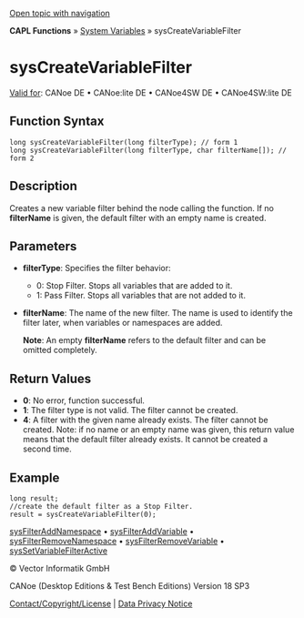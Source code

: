 [Open topic with navigation](../../../../../CANoeDEFamily.htm#Topics/CAPLFunctions/SystemVariables/Functions/CAPLfunctionSysCreateVariableFilter.md)

**CAPL Functions** » [System Variables](../CAPLfunctionsSystemVariablesOverview.md) » sysCreateVariableFilter

# sysCreateVariableFilter

[Valid for](../../../Shared/FeatureAvailability.md): CANoe DE • CANoe:lite DE • CANoe4SW DE • CANoe4SW:lite DE

## Function Syntax

```plaintext
long sysCreateVariableFilter(long filterType); // form 1
long sysCreateVariableFilter(long filterType, char filterName[]); // form 2
```

## Description

Creates a new variable filter behind the node calling the function. If no **filterName** is given, the default filter with an empty name is created.

## Parameters

- **filterType**: Specifies the filter behavior:
  - 0: Stop Filter. Stops all variables that are added to it.
  - 1: Pass Filter. Stops all variables that are not added to it.

- **filterName**: The name of the new filter. The name is used to identify the filter later, when variables or namespaces are added.

  **Note**: An empty **filterName** refers to the default filter and can be omitted completely.

## Return Values

- **0**: No error, function successful.
- **1**: The filter type is not valid. The filter cannot be created.
- **4**: A filter with the given name already exists. The filter cannot be created. Note: if no name or an empty name was given, this return value means that the default filter already exists. It cannot be created a second time.

## Example

```plaintext
long result;
//create the default filter as a Stop Filter.
result = sysCreateVariableFilter(0);
```

[sysFilterAddNamespace](CAPLfunctionSysFilterAddNamespace.md) • [sysFilterAddVariable](CAPLfunctionSysFilterAddVariable.md) • [sysFilterRemoveNamespace](CAPLfunctionSysFilterRemoveNamespace.md) • [sysFilterRemoveVariable](CAPLfunctionSysFilterRemoveVariable.md) • [sysSetVariableFilterActive](CAPLfunctionSysSetVariableFilterActive.md)

© Vector Informatik GmbH

CANoe (Desktop Editions & Test Bench Editions) Version 18 SP3

[Contact/Copyright/License](../../../Shared/ContactCopyrightLicense.md) | [Data Privacy Notice](https://www.vector.com/int/en/company/get-info/privacy-policy/)
